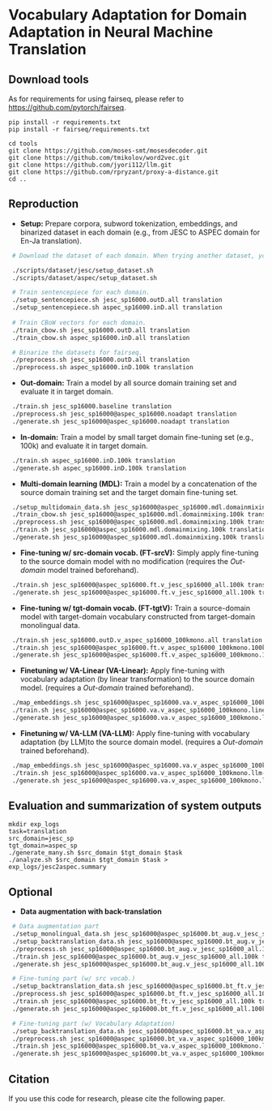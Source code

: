 # Vocabulary Adaptation for Domain Adaptation in Neural Machine Translation

## Download tools
As for requirements for using fairseq, please refer to https://github.com/pytorch/fairseq.
```
pip install -r requirements.txt
pip install -r fairseq/requirements.txt

cd tools
git clone https://github.com/moses-smt/mosesdecoder.git 
git clone https://github.com/tmikolov/word2vec.git
git clone https://github.com/jyori112/llm.git
git clone https://github.com/rpryzant/proxy-a-distance.git
cd ..
```

## Reproduction

* **Setup:** Prepare corpora, subword tokenization, embeddings, and binarized dataset in each domain (e.g., from JESC to ASPEC domain for En-Ja translation).
```bash
 # Download the dataset of each domain. When trying another dataset, you need to write a script to prepare it by yourself and add the dataset path to 'const.sh'.

 ./scripts/dataset/jesc/setup_dataset.sh
 ./scripts/dataset/aspec/setup_dataset.sh 

 # Train sentencepiece for each domain.
 ./setup_sentencepiece.sh jesc_sp16000.outD.all translation
 ./setup_sentencepiece.sh aspec_sp16000.inD.all translation
 
 # Train CBoW vectors for each domain.
 ./train_cbow.sh jesc_sp16000.outD.all translation
 ./train_cbow.sh aspec_sp16000.inD.all translation  

 # Binarize the datasets for fairseq.
 ./preprocess.sh jesc_sp16000.outD.all translation
 ./preprocess.sh aspec_sp16000.inD.100k translation
```

* **Out-domain:** Train a model by all source domain training set and evaluate it in target domain.
```bash
 ./train.sh jesc_sp16000.baseline translation
 ./preprocess.sh jesc_sp16000@aspec_sp16000.noadapt translation
 ./generate.sh jesc_sp16000@aspec_sp16000.noadapt translation
```

* **In-domain:** Train a model by small target domain fine-tuning set (e.g., 100k) and evaluate it in target domain.
```bash
 ./train.sh aspec_sp16000.inD.100k translation
 ./generate.sh aspec_sp16000.inD.100k translation
```


* **Multi-domain learning (MDL):** Train a model by a concatenation of the source domain training set and the target domain fine-tuning set.
```bash
 ./setup_multidomain_data.sh jesc_sp16000@aspec_sp16000.mdl.domainmixing.100k translation
 ./train_cbow.sh jesc_sp16000@aspec_sp16000.mdl.domainmixing.100k translation
 ./preprocess.sh jesc_sp16000@aspec_sp16000.mdl.domainmixing.100k translation
 ./train.sh jesc_sp16000@aspec_sp16000.mdl.domainmixing.100k translation
 ./generate.sh jesc_sp16000@aspec_sp16000.mdl.domainmixing.100k translation
```

* **Fine-tuning w/ src-domain vocab. (FT-srcV):** Simply apply fine-tuning to the source domain model with no modification (requires the *Out-domain* model trained beforehand).
```bash
 ./train.sh jesc_sp16000@aspec_sp16000.ft.v_jesc_sp16000_all.100k translation
 ./generate.sh jesc_sp16000@aspec_sp16000.ft.v_jesc_sp16000_all.100k translation
```

* **Fine-tuning w/ tgt-domain vocab. (FT-tgtV):** Train a source-domain model with target-domain vocabulary constructed from target-domain monolingual data.
```bash
 ./train.sh jesc_sp16000.outD.v_aspec_sp16000_100kmono.all translation
 ./train.sh jesc_sp16000@aspec_sp16000.ft.v_aspec_sp16000_100kmono.100k translation
 ./generate.sh jesc_sp16000@aspec_sp16000.ft.v_aspec_sp16000_100kmono.100k translation
```

* **Finetuning w/ VA-Linear (VA-Linear):** Apply fine-tuning with vocabulary adaptation (by linear transformation) to the source domain model. (requires a *Out-domain* trained beforehand). 
```bash
 ./map_embeddings.sh jesc_sp16000@aspec_sp16000.va.v_aspec_sp16000_100kmono.linear-idt.100k translation
 ./train.sh jesc_sp16000@aspec_sp16000.va.v_aspec_sp16000_100kmono.linear-idt.100k translation
 ./generate.sh jesc_sp16000@aspec_sp16000.va.v_aspec_sp16000_100kmono.linear-idt.100k translation
```

* **Finetuning w/ VA-LLM (VA-LLM):** Apply fine-tuning with vocabulary adaptation (by LLM)to the source domain model. (requires a *Out-domain* trained beforehand). 
```bash
 ./map_embeddings.sh jesc_sp16000@aspec_sp16000.va.v_aspec_sp16000_100kmono.llm-idt.nn10.100k translation
 ./train.sh jesc_sp16000@aspec_sp16000.va.v_aspec_sp16000_100kmono.llm-idt.nn10.100k translation
 ./generate.sh jesc_sp16000@aspec_sp16000.va.v_aspec_sp16000_100kmono.llm-idt.nn10.100k translation
```

## Evaluation and summarization of system outputs
```
mkdir exp_logs
task=translation
src_domain=jesc_sp
tgt_domain=aspec_sp
./generate_many.sh $src_domain $tgt_domain $task
./analyze.sh $src_domain $tgt_domain $task > exp_logs/jesc2aspec.summary 
```

## Optional
* **Data augmentation with back-translation**
```bash
 # Data augmentation part
 ./setup_monolingual_data.sh jesc_sp16000@aspec_sp16000.bt_aug.v_jesc_sp16000_all.100k translation
 ./setup_backtranslation_data.sh jesc_sp16000@aspec_sp16000.bt_aug.v_jesc_sp16000_all.100k translation
 ./preprocess.sh jesc_sp16000@aspec_sp16000.bt_aug.v_jesc_sp16000_all.100k translation
 ./train.sh jesc_sp16000@aspec_sp16000.bt_aug.v_jesc_sp16000_all.100k translation
 ./generate.sh jesc_sp16000@aspec_sp16000.bt_aug.v_jesc_sp16000_all.100k translation

 # Fine-tuning part (w/ src vocab.)
 ./setup_backtranslation_data.sh jesc_sp16000@aspec_sp16000.bt_ft.v_jesc_sp16000_all.100k translation
 ./preprocess.sh jesc_sp16000@aspec_sp16000.bt_ft.v_jesc_sp16000_all.100k translation
 ./train.sh jesc_sp16000@aspec_sp16000.bt_ft.v_jesc_sp16000_all.100k translation
 ./generate.sh jesc_sp16000@aspec_sp16000.bt_ft.v_jesc_sp16000_all.100k translation

 # Fine-tuning part (w/ Vocabulary Adaptation)
 ./setup_backtranslation_data.sh jesc_sp16000@aspec_sp16000.bt_va.v_aspec_sp16000_100kmono.llm-idt.nn10.100k translation
 ./preprocess.sh jesc_sp16000@aspec_sp16000.bt_va.v_aspec_sp16000_100kmono.llm-idt.nn10.100k translation
 ./train.sh jesc_sp16000@aspec_sp16000.bt_va.v_aspec_sp16000_100kmono.llm-idt.nn10.100k translation
 ./generate.sh jesc_sp16000@aspec_sp16000.bt_va.v_aspec_sp16000_100kmono.llm-idt.nn10.100k translation
```


## Citation
If you use this code for research, please cite the following paper.
```
```